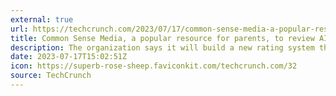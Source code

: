 ```yaml
---
external: true
url: https://techcrunch.com/2023/07/17/common-sense-media-a-popular-resource-for-parents-to-review-ai-products-suitability-for-kids/
title: Common Sense Media, a popular resource for parents, to review AI products’ suitability for kids
description: The organization says it will build a new rating system that will assess AI products across a number of dimensions, including whether the tech takes advantage of “responsible AI practices” as well as its suitability for children.
date: 2023-07-17T15:02:51Z
icon: https://superb-rose-sheep.faviconkit.com/techcrunch.com/32
source: TechCrunch
---
```

